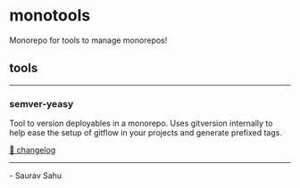 # monotools

Monorepo for tools to manage monorepos!

## tools

---

### semver-yeasy

Tool to version deployables in a monorepo. Uses gitversion internally to help ease the setup of gitflow in your projects and generate prefixed tags.

[📌 changelog](./apps/semver-yeasy/changelog.md)

---

\- Saurav Sahu
